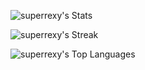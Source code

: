![superrexy's Stats](https://github-readme-stats.vercel.app/api?username=superrexy&theme=monokai&show_icons=true&hide_border=true&count_private=true)

![superrexy's Streak](https://github-readme-streak-stats.herokuapp.com/?user=superrexy&theme=monokai&hide_border=true)

![superrexy's Top Languages](https://github-readme-stats.vercel.app/api/top-langs/?username=superrexy&theme=monokai&show_icons=true&hide_border=true&layout=compact)

